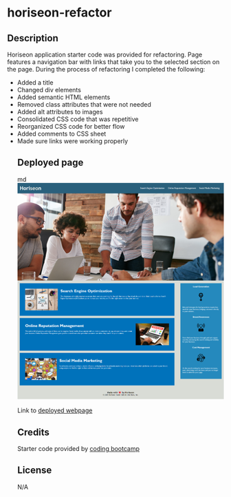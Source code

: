 # horiseon-refactor

## Description
Horiseon application starter code was provided for refactoring. Page features a navigation bar with links that take you to the selected section on the page. During the process of refactoring I completed the following:
<ul>
    <li>Added a title</li>
    <li>Changed div elements</li>
    <li>Added semantic HTML elements</li>
    <li>Removed class attributes that were not needed</li>
    <li>Added alt attributes to images</li>
    <li>Consolidated CSS code that was repetitive</li>
    <li>Reorganized CSS code for better flow</li>
    <li>Added comments to CSS sheet</li>
    <li>Made sure links were working properly</li>

## Deployed page

md    ![Deployed Page Screenshot](assets/images/screenshot-completed.png)

Link to <a href="https://ruledbysaturn.github.io/horiseon-refactor/#social-media-marketing">deployed webpage</a>

## Credits

Starter code provided by <a href="https://github.com/coding-boot-camp/urban-octo-telegram">coding bootcamp</a>


## License
N/A

